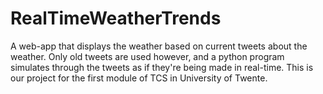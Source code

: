 # RealTimeWeatherTrends
A web-app that displays the weather based on current tweets about the weather. Only old tweets are used however, and a python program simulates through the tweets as if they're being made in real-time. This is our project for the first module of TCS in University of Twente.
